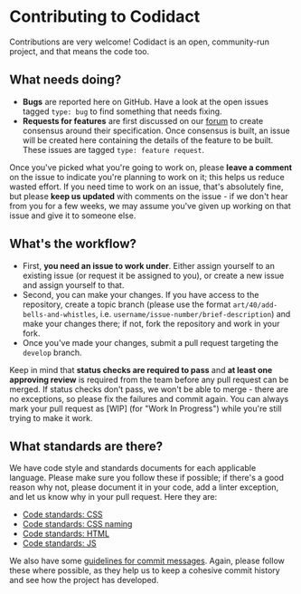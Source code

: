 # Contributing to Codidact
Contributions are very welcome! Codidact is an open, community-run project, and that means the code too.

## What needs doing?
 - **Bugs** are reported here on GitHub. Have a look at the open issues tagged `type: bug` to find something that needs fixing.
 - **Requests for features** are first discussed on our [forum](https://forum.codidact.org/) to create consensus around their
   specification. Once consensus is built, an issue will be created here containing the details of the feature to be built.
   These issues are tagged `type: feature request`.
   
Once you've picked what you're going to work on, please **leave a comment** on the issue to indicate you're planning to work on
it; this helps us reduce wasted effort. If you need time to work on an issue, that's absolutely fine, but please **keep us
updated** with comments on the issue - if we don't hear from you for a few weeks, we may assume you've given up working on that
issue and give it to someone else.

## What's the workflow?
 * First, **you need an issue to work under**. Either assign yourself to an existing issue (or request it be assigned to you),
   or create a new issue and assign yourself to that.
 * Second, you can make your changes. If you have access to the repository, create a topic branch (please use the format
   `art/40/add-bells-and-whistles`, i.e. `username/issue-number/brief-description`) and make your changes there; if not, fork
   the repository and work in your fork.
 * Once you've made your changes, submit a pull request targeting the `develop` branch.

Keep in mind that **status checks are required to pass** and **at least one approving review** is required from the team before
any pull request can be merged. If status checks don't pass, we won't be able to merge - there are no exceptions, so please fix
the failures and commit again. You can always mark your pull request as [WIP] (for "Work In Progress") while you're still
trying to make it work.

## What standards are there?
We have code style and standards documents for each applicable language. Please make sure you follow these if possible; if
there's a good reason why not, please document it in your code, add a linter exception, and let us know why in your pull
request. Here they are:

 * [Code standards: CSS](https://github.com/codidact/core/wiki/Code-standards:-CSS)
 * [Code standards: CSS naming](https://github.com/codidact/core/wiki/Code-standards:-CSS-naming)
 * [Code standards: HTML](https://github.com/codidact/core/wiki/Code-standards:-HTML)
 * [Code standards: JS](https://github.com/codidact/core/wiki/Code-standards:-JS)


We also have some [guidelines for commit messages](https://github.com/codidact/core/wiki/Committing-guidelines). Again, please
follow these where possible, as they help us to keep a cohesive commit history and see how the project has developed.
